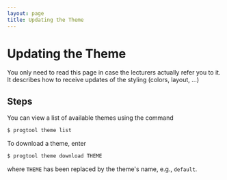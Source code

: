 ```yaml
---
layout: page
title: Updating the Theme
---
```


# Updating the Theme

You only need to read this page in case the lecturers actually refer you to it.
It describes how to receive updates of the styling (colors, layout, ...)

## Steps

You can view a list of available themes using the command

```bash
$ progtool theme list
```

To download a theme, enter

```bash
$ progtool theme download THEME
```

where `THEME` has been replaced by the theme's name, e.g., `default`.
